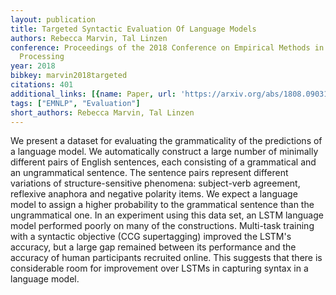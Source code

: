 ```yaml
---
layout: publication
title: Targeted Syntactic Evaluation Of Language Models
authors: Rebecca Marvin, Tal Linzen
conference: Proceedings of the 2018 Conference on Empirical Methods in Natural Language
  Processing
year: 2018
bibkey: marvin2018targeted
citations: 401
additional_links: [{name: Paper, url: 'https://arxiv.org/abs/1808.09031'}]
tags: ["EMNLP", "Evaluation"]
short_authors: Rebecca Marvin, Tal Linzen
---
```

We present a dataset for evaluating the grammaticality of the predictions of
a language model. We automatically construct a large number of minimally
different pairs of English sentences, each consisting of a grammatical and an
ungrammatical sentence. The sentence pairs represent different variations of
structure-sensitive phenomena: subject-verb agreement, reflexive anaphora and
negative polarity items. We expect a language model to assign a higher
probability to the grammatical sentence than the ungrammatical one. In an
experiment using this data set, an LSTM language model performed poorly on many
of the constructions. Multi-task training with a syntactic objective (CCG
supertagging) improved the LSTM's accuracy, but a large gap remained between
its performance and the accuracy of human participants recruited online. This
suggests that there is considerable room for improvement over LSTMs in
capturing syntax in a language model.